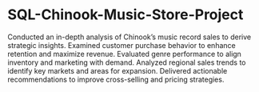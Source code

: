 # SQL-Chinook-Music-Store-Project
Conducted an in-depth analysis of Chinook’s music record sales to derive strategic insights.
Examined customer purchase behavior to enhance retention and maximize revenue.
Evaluated genre performance to align inventory and marketing with demand.
Analyzed regional sales trends to identify key markets and areas for expansion.
Delivered actionable recommendations to improve cross-selling and pricing strategies.

